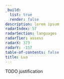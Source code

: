 ```yaml
---
_build:
  list: true
  render: false
description: lorem ipsum
radarIndex: 57
radarSection: languages
radarTier: assess
radarX: 373
radarY: -157
table-of-contents: false
title: Lua
---
```


TODO justification
